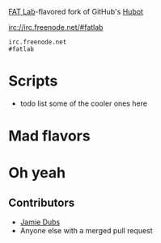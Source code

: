 [FAT Lab](http://fffff.at)-flavored fork of GitHub's [Hubot](https://github.com/github/hubot/)

<irc://irc.freenode.net/#fatlab>

```
irc.freenode.net
#fatlab
```

Scripts
=======

* todo list some of the cooler ones here


Mad flavors
===========

Oh yeah
=======


Contributors
------------
* [Jamie Dubs](http://twitter.com/jamiew)
* Anyone else with a merged pull request

